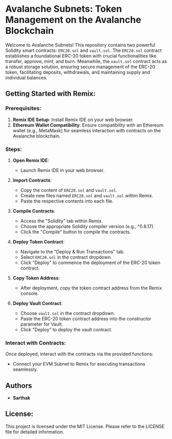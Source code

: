 # Avalanche Subnets: Token Management on the Avalanche Blockchain

Welcome to Avalanche Subnets! This repository contains two powerful Solidity smart contracts: `ERC20.sol` and `vault.sol`. The `ERC20.sol` contract establishes a foundational ERC-20 token with crucial functionalities like transfer, approve, mint, and burn. Meanwhile, the `vault.sol` contract acts as a robust storage solution, ensuring secure management of the ERC-20 token, facilitating deposits, withdrawals, and maintaining supply and individual balances.

## Getting Started with Remix:

### Prerequisites:

1. **Remix IDE Setup**: Install Remix IDE on your web browser.
2. **Ethereum Wallet Compatibility**: Ensure compatibility with an Ethereum wallet (e.g., MetaMask) for seamless interaction with contracts on the Avalanche blockchain.

### Steps:

1. **Open Remix IDE**:
   - Launch Remix IDE in your web browser.

2. **Import Contracts**:
   - Copy the content of `ERC20.sol` and `vault.sol`.
   - Create new files named `ERC20.sol` and `vault.sol` within Remix.
   - Paste the respective contents into each file.

3. **Compile Contracts**:
   - Access the "Solidity" tab within Remix.
   - Choose the appropriate Solidity compiler version (e.g., ^0.8.17).
   - Click the "Compile" button to compile the contracts.

4. **Deploy Token Contract**:
   - Navigate to the "Deploy & Run Transactions" tab.
   - Select `ERC20.sol` in the contract dropdown.
   - Click "Deploy" to commence the deployment of the ERC-20 token contract.

5. **Copy Token Address**:
   - After deployment, copy the token contract address from the Remix console.

6. **Deploy Vault Contract**:
   - Choose `vault.sol` in the contract dropdown.
   - Paste the ERC-20 token contract address into the constructor parameter for Vault.
   - Click "Deploy" to deploy the vault contract.

### Interact with Contracts:

Once deployed, interact with the contracts via the provided functions:
- Connect your EVM Subnet to Remix for executing transactions seamlessly.

## Authors

- **Sarthak**

## License:

This project is licensed under the MIT License. Please refer to the LICENSE file for detailed information.
